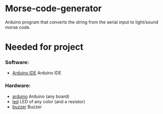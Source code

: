 # Morse-code-generator
Arduino program that converts the string from the serial input to light/sound morse code.

# Needed for project
### Software:
- [Arduino IDE] Arduino IDE

### Hardware:
- [arduino] Arduino (any board)
- [led] LED of any color (and a resistor)
- [buzzer] Buzzer

[arduino]: <https://www.arduino.cc/en/Main/Boards>
[Arduino IDE]: <https://www.arduino.cc/>
[led]: <https://www.superbrightleds.com/cat/through-hole/>
[buzzer]: <http://www.ebay.com/bhp/piezo-buzzer>
